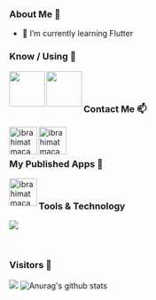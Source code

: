 ### About Me 👋

<!--
**ibrahimatmaca/ibrahimatmaca** is a ✨ _special_ ✨ repository because its `README.md` (this file) appears on your GitHub profile.
-->

- 🌱 I’m currently learning Flutter 

### Know / Using :brain:
<img align = "left" width = "64px" src="https://cdn.icon-icons.com/icons2/2107/PNG/512/file_type_flutter_icon_130599.png"/>
<img align = "left" width = "64px" src="https://cdn4.iconfinder.com/data/icons/logos-brands-5/24/unity-512.png"/>

<br>
<br>

### Contact Me :mailbox:
[<img align = "left" alt="ibrahimatmaca" width = "50px" src="https://image.flaticon.com/icons/png/512/61/61109.png"/>][LinkedIn]
[<img align = "left" alt="ibrahimatmaca" width = "50px" src="https://upload.wikimedia.org/wikipedia/commons/thumb/a/a5/Instagram_icon.png/600px-Instagram_icon.png"/>][Instagram]

<br>
<br>

### My Published Apps :milky_way:
[<img align = "left" alt="ibrahimatmaca" width = "50px" src="https://bit.ly/2SI0aOm"/>][Play Sotre]

<br>

### Tools & Technology

![](https://img.shields.io/badge/<C>-<WORD_ON_RIGHT>-informational?style=flat&logo=<C>&logoColor=white&color=2bbc8a)


<br>


### Visitors :speech_balloon:
![](https://komarev.com/ghpvc/?username=ibrahimatmaca)
![Anurag's github stats](https://github-readme-stats.vercel.app/api?username=ibrahimatmaca&show_icons=true&theme=dark)



[LinkedIn]: https://www.linkedin.com/in/ibrahimatmaca/
[Instagram]: https://www.instagram.com/in/ibrahimatmaca61/
[Play Sotre]: https://play.google.com/store/apps/developer?id=%C4%B0brahim+Atmaca
